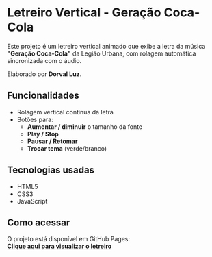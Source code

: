 # Letreiro Vertical - Geração Coca-Cola

Este projeto é um letreiro vertical animado que exibe a letra da música **"Geração Coca-Cola"** da Legião Urbana, com rolagem automática sincronizada com o áudio.

Elaborado por **Dorval Luz**.

## Funcionalidades

- Rolagem vertical contínua da letra
- Botões para:
  - **Aumentar / diminuir** o tamanho da fonte
  - **Play / Stop**
  - **Pausar / Retomar**
  - **Trocar tema** (verde/branco)

## Tecnologias usadas

- HTML5
- CSS3
- JavaScript

## Como acessar

O projeto está disponível em GitHub Pages:  
[**Clique aqui para visualizar o letreiro**](https://dorvalluz.github.io/cifra_legiao_urbana/)


